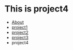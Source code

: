 This is project4
================

<ul id="subMenue">
    <li><a href="/about.md" title= "About Me">About</a></li>
    <li><a href="/p1.md" title= "This is project1">project1</a></li>
    <li><a href="/p2.md" title= "This is project2">project2</a></li>
    <li><a href="/p3.md" title= "This is project3">project3</a></li>
    <li><a class="selected" title= "This is project4">project4</a></li>
</ul>

